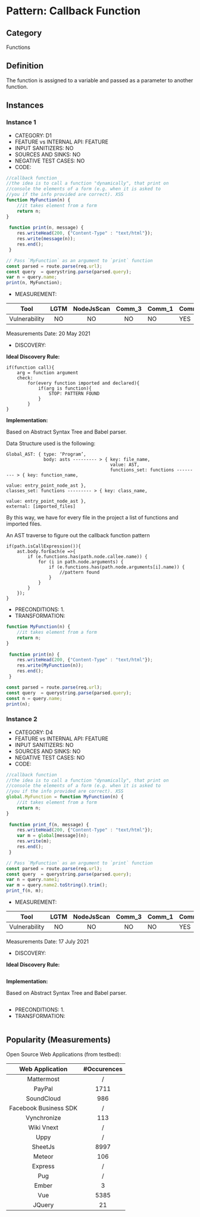 # Pattern: Callback Function

## Category

Functions

## Definition

The function is assigned to a variable and passed as a parameter to another function.

## Instances

### Instance 1

- CATEGORY:  D1
- FEATURE vs INTERNAL API: FEATURE
- INPUT SANITIZERS: NO
- SOURCES AND SINKS: NO
- NEGATIVE TEST CASES: NO
- CODE:

```javascript
//callback function
//the idea is to call a function "dynamically", that print on 
//console the elements of a form (e.g. when it is asked to
//you if the info provided are correct). XSS
function MyFunction(n) {
    //it takes element from a form 
    return n;
}
 
 function print(n, message) {
    res.writeHead(200, {"Content-Type" : "text/html"});
    res.write(message(n)); 
    res.end();
 }

// Pass `MyFunction` as an argument to `print` function
const parsed = route.parse(req.url);
const query  = querystring.parse(parsed.query);
var n = query.name;
print(n, MyFunction);
```

- MEASUREMENT:

|     Tool      | LGTM | NodeJsScan | Comm_3 | Comm_1 | Comm_2 | Vulnerable |
| :-----------: | :--: | :--------: | :------: | ------- | --------- | ---------- |
| Vulnerability |  NO  |    NO      |    NO   | NO      | YES       | YES        |
Measurements Date: 20 May 2021

- DISCOVERY:



**Ideal Discovery Rule:**

```
if(function call){
	arg = function argument
	check:
		for(every function imported and declared){
			if(arg is function){
				STOP: PATTERN FOUND
			}
		}	
}
```

**Implementation:**

Based on Abstract Syntax Tree and Babel parser. 

Data Structure used is the following:

```
Global_AST: { type: ‘Program’, 
			  body: asts --------- > { key: file_name, 
			  						   value: AST, 
			  						   functions_set: functions --------- > { key: function_name, 
			  						   										  value: entry_point_node_ast }, 										classes_set: functions --------- > { key: class_name, 
			  						   										value: entry_point_node_ast },				   						   external: [imported_files]
```

By this way, we have for every file in the project a list of functions and imported files.

An AST traverse to figure out the callback function pattern

```
if(path.isCallExpression()){
	ast.body.forEach(e =>{
		if (e.functions.has(path.node.callee.name)) {
			for (i in path.node.arguments) {
				if (e.functions.has(path.node.arguments[i].name)) {
					//pattern found
				}
			}
		}
	}); 
}
```

- PRECONDITIONS:
   1.
- TRANSFORMATION:
```js
function MyFunction(n) {
    //it takes element from a form 
    return n;
}
 
 function print(n) {
    res.writeHead(200, {"Content-Type" : "text/html"});
    res.write(MyFunction(n)); 
    res.end();
 }

const parsed = route.parse(req.url);
const query  = querystring.parse(parsed.query);
const n = query.name;
print(n);
```
### Instance 2

- CATEGORY:  D4
- FEATURE vs INTERNAL API: FEATURE
- INPUT SANITIZERS: NO
- SOURCES AND SINKS: NO
- NEGATIVE TEST CASES: NO
- CODE:

```javascript
//callback function
//the idea is to call a function "dynamically", that print on 
//console the elements of a form (e.g. when it is asked to
//you if the info provided are correct). XSS
global.MyFunction = function MyFunction(n) {
    //it takes element from a form 
    return n;
}
 
 function print_f(n, message) {
    res.writeHead(200, {"Content-Type" : "text/html"});
	var m = global[message](n);
    res.write(m);
    res.end();
 }

// Pass `MyFunction` as an argument to `print` function
const parsed = route.parse(req.url);
const query  = querystring.parse(parsed.query);
var n = query.name1;
var m = query.name2.toString().trim();
print_f(n, m);
```

- MEASUREMENT:

|     Tool      | LGTM | NodeJsScan | Comm_3 | Comm_1 | Comm_2 | Vulnerable |
| :-----------: | :--: | :--------: | :------: | ------- | --------- | ---------- |
| Vulnerability |  NO  |      NO    |    NO   |     NO  |    YES    | YES        |
Measurements Date: 17 July 2021

- DISCOVERY:



**Ideal Discovery Rule:**

```
```

**Implementation:**

Based on Abstract Syntax Tree and Babel parser. 

```
```

- PRECONDITIONS:
   1.
- TRANSFORMATION:
```js
```
## Popularity (Measurements)

Open Source Web Applications (from testbed):

|    Web Application    | #Occurences |
| :-------------------: | :---------: |
|      Mattermost       |      /      |
|        PayPal         |    1711     |
|      SoundCloud       |     986     |
| Facebook Business SDK |      /      |
|      Vynchronize      |     113     |
|      Wiki Vnext       |      /      |
|         Uppy          |      /      |
|        SheetJs        |    8997     |
|        Meteor         |     106     |
|        Express        |      /      |
|          Pug          |      /      |
|         Ember         |      3      |
|          Vue          |    5385     |
|        JQuery         |     21      |

